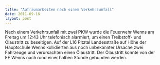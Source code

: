 ```yaml
---
title: "Aufräumarbeiten nach einem Verkehrsunfall"
date: 2011-09-16
layout: post
---
```


Nach einem Verkehrsunfall mit zwei PKW wurde die Feuerwehr Wenns am Freitag um 12:43 Uhr telefonisch alarmiert, um einen Treibstoff- und Ölaustritt zu beseitigen. Auf der L16 Pitztal Landesstraße auf Höhe der Hauptschule Wenns kollidierten aus noch unbekannter Ursache zwei Fahrzeuge und verursachten einen Ölaustritt. Der Ölaustritt konnte von der FF Wenns nach rund einer halben Stunde gebunden werden.
